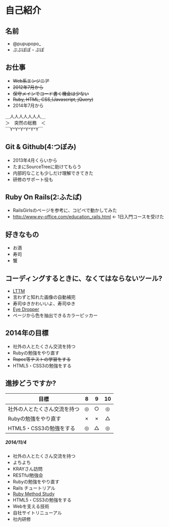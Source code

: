 # 自己紹介

## 名前
 * @pupupopo_
 * ぷぷぽぽ・ぷぽ

## お仕事
 * ~~Web系エンジニア~~
 * ~~2012年7月から~~
 * ~~保守メインでコード書く機会は少ない~~
 * ~~Ruby, HTML, CSS,(Javascript, jQuery)~~
 * 2014年7月から

 ＿人人人人人人人＿  
 ＞　突然の総務　＜  
 ￣Y^Y^Y^Y^Y^Y￣  

## Git & Github(4:つぼみ)
 * 2013年4月くらいから
 * たまにSourceTreeに助けてもらう
 * 内部的なことも少しだけ理解できてきた
 * 研修のサポート役も

## Ruby On Rails(2:ふたば)
 * RailsGirlsのページを参考に、コピペで動かしてみた
 * http://www.ey-office.com/education_rails.html ← 1日入門コースを受けた

## 好きなもの
 * お酒
 * 寿司
 * 蟹

## コーディングするときに、なくてはならないツール?
 * [LTTM](http://goo.gl/UegxAE)
  * 言わずと知れた画像の自動補完
  * 寿司ゆきかわいいよ、寿司ゆき
 * [Eye Dropper](http://goo.gl/8dhxF)
  * ページから色を抽出できるカラーピッカー

## 2014年の目標
 * 社外の人とたくさん交流を持つ
 * Rubyの勉強をやり直す
 * ~~Rspec等テストの学習をする~~
 * HTML5・CSS3の勉強をする

## 進捗どうですか?

|          目標          | 8 | 9 | 10 |
| --------------------- |:---:|:---:|:---:|
| 社外の人とたくさん交流を持つ | ◎ | ○ | ◎ |
| Rubyの勉強をやり直す | × | × | △ |
| HTML5・CSS3の勉強をする | ◎ | △ | ◎ |

##### 2014/11/4
 * 社外の人とたくさん交流を持つ
  * よちよち
  * KRAYさん訪問
  * RESTful勉強会
 * Rubyの勉強をやり直す
  * Rails チュートリアル
  * [Ruby Method Study](http://rubymethodstudy.herokuapp.com/)
 * HTML5・CSS3の勉強をする
  * Webを支える技術
  * 自社サイトリニューアル
  * 社内研修

